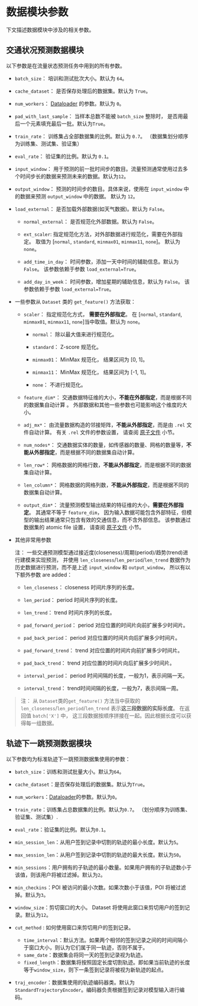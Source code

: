 # 数据模块参数

下文描述数据模块中涉及的相关参数。

## 交通状况预测数据模块

以下参数是在流量状态预测任务中用到的所有参数。

* `batch_size`： 培训和测试批次大小。默认为 `64`。

* `cache_dataset`： 是否保存处理后的数据集。默认为 `True`。

* `num_workers`： [Dataloader](https://pytorch.org/docs/stable/data.html?highlight=dataloader#torch.utils.data.DataLoader) 的参数。默认为 `0`。

* `pad_with_last_sample`： 当样本总数不能被 `batch_size` 整除时， 是否用最后一个元素填充最后一批。默认为`True`。

* `train_rate`： 训练集占全部数据集的比例。默认为 `0.7`。 （数据集划分顺序为训练集、测试集、验证集）

* `eval_rate`： 验证集的比例。默认为 `0.1`。

* `input_window`： 用于预测的前一批时间步的数目。流量预测通常使用过去多个时间步长的数据来预测未来的数据。默认为`12`。

* `output_window`： 预测的时间步的数目。具体来说，使用在 `input_window` 中的数据来预测 `output_window` 中的数据。 默认为 `12`。

* `load_external`： 是否加载外部数据(如天气数据)。默认为 `False`。

    * `normal_external`： 是否规范化外部数据。默认为 `False`。

    * `ext_scaler`: 指定规范化方法，对外部数据进行规范化，需要在外部指定。 取值为 \[`normal`, `standard`, `minmax01`, `minmax11`, `none`\]。 默认为 `none`。

    * `add_time_in_day`： 时间参数，添加一天中时间的辅助信息。默认为 `False`。 该参数依赖于参数 `load_external=True`。

    * `add_day_in_week`： 时间参数，增加星期的辅助信息，默认为 `False`。 该参数依赖于参数 `load_external=True`。

* 一些参数从 `Dataset` 类的 `get_feature()` 方法获取：

    * `scaler`： 指定规范化方式， **需要在外部指定**。 在 \[`normal`, `standard`, `minmax01`, `minmax11`, `none`\]当中取值。默认为 `none`。

        * `normal`： 除以最大值来进行规范化。

        * `standard`： Z-score 规范化。

        * `minmax01`： MinMax 规范化， 结果区间为 \[0, 1\]。

        * `minmax11`： MinMax 规范化， 结果区间为 \[-1, 1\]。

        * `none`： 不进行规范化。
    * `feature_dim*`： 交通数据特征维的大小，**不能在外部指定**，而是根据不同的数据集自动计算 。 外部数据和其他一些参数也可能影响这个维度的大小。
    * `adj_mx*`： 由流量数据构造的邻接矩阵，**不能从外部指定**，而是由 `.rel` 文件自动计算。 有关 `.rel` 文件的参数设置， 请查阅 [原子文件](./atomic_files.md) 小节。
    * `num_nodes*`： 交通数据实体的数量，如传感器的数量、网格的数量等，**不能从外部指定**，而是根据不同的数据集自动计算。
    * `len_row*`： 网格数据的网格行数，**不能从外部指定**，而是根据不同的数据集自动计算。
    * `len_column*`： 网格数据的网格列数，**不能从外部指定**，而是根据不同的数据集自动计算。
    * `output_dim*`： 流量预测模型输出结果的特征维的大小，**需要在外部指定**。 其通常不等于 `feature_dim`， 因为输入数据可能包含外部特征，但模型的输出结果通常只包含有效的交通信息，而不含外部信息。
      该参数通过数据集的 atomic file 设置， 请查阅 [原子文件](./atomic_files.md) 小节。

* 其他非常用参数

  注： 一些交通预测模型通过接近度(closeness)/周期(period)/趋势(trend)进行建模来实现预测， 并使用 `len_closeness`/`len_period`/`len_trend`
  数据作为历史数据进行预测，而不是上述 `input_window` 和 `output_window`， 所以有以下额外参数 are added：

   * `len_closeness`： closeness 时间片序列的长度。

    * `len_period`： period 时间片序列的长度。

    * `len_trend`： trend 时间片序列的长度。

    * `pad_forward_period`： period 对应位置的时间片向前扩展多少时间片。

    * `pad_back_period`： period 对应位置的时间片向后扩展多少时间片。

    * `pad_forward_trend`： trend 对应位置的时间片向前扩展多少时间片。

    * `pad_back_trend`： trend 对应位置的时间片向后扩展多少时间片。

    * `interval_period`： period 时间间隔的长度，一般为1，表示间隔一天。

    * `interval_trend`： trend时间间隔的长度，一般为7，表示间隔一周。

> 注： 从 `Dataset`类的`get_feature()` 方法当中获取的 `len_closeness`/`len_period`/`len_trend` 表示**这三段数据的实际长度**。 在返回值 `batch['X']` 中， 这三段数据按顺序拼接在一起。因此根据长度可以获得每一组数据。

## 轨迹下一跳预测数据模块

以下参数均为标准轨迹下一跳预测数据集使用的参数：

* `batch_size`：训练和测试批量大小。默认为`64`。
* `cache_dataset`：是否保存处理后的数据集。默认为`True`。
* `num_workers`：[Dataloader](https://pytorch.org/docs/stable/data.html?highlight=dataloader#torch.utils.data.DataLoader)的参数。默认为`0`。
* `train_rate`：训练集占总数据集的比例。默认为`0.7`。 （划分顺序为训练集、验证集、测试集）.
* `eval_rate`：验证集的比例。默认为`0.1`。

* `min_session_len`：从用户签到记录中切割的轨迹的最小长度。默认为`5`。
* `max_session_len`：从用户签到记录中切割的轨迹的最大长度。默认为`50`。
* `min_sessions`：用户拥有的子轨迹的最小数量。如果用户拥有的子轨迹数小于该值，则该用户将被过滤掉。默认为`2`。
* `min_checkins`：POI 被访问的最小次数。如果次数小于该值，POI 将被过滤掉。默认为`3`。
* `window_size`：剪切窗口的大小。 Dataset 将使用此窗口来剪切用户的签到记录。默认为`12`。
* `cut_method` : 如何使用窗口来剪切用户的签到记录。
    * `time_interval`：默认方法。如果两个相邻的签到记录之间的时间间隔小于窗口大小，则认为它们属于同一轨迹，否则不属于。
    * `same_date`：数据集会将同一天的签到记录视为轨迹。
    * `fixed_length`：数据集将按照固定长度切割轨迹。即如果当前轨迹的长度等于`window_size`，则下一条签到记录将被视为新轨迹的起点。
* `traj_encoder`：数据集使用的轨迹编码器类。默认为`StandardTrajectoryEncoder`。编码器负责根据签到记录对模型输入进行编码。